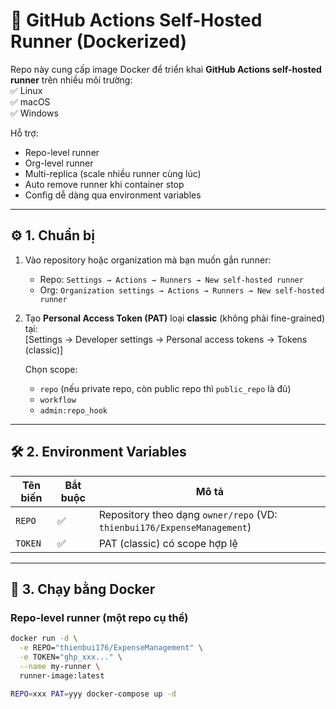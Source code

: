 # 🚀 GitHub Actions Self-Hosted Runner (Dockerized)

Repo này cung cấp image Docker để triển khai **GitHub Actions self-hosted runner** trên nhiều môi trường:  
✅ Linux  
✅ macOS  
✅ Windows

Hỗ trợ:

- Repo-level runner
- Org-level runner
- Multi-replica (scale nhiều runner cùng lúc)
- Auto remove runner khi container stop
- Config dễ dàng qua environment variables

---

## ⚙️ 1. Chuẩn bị

1. Vào repository hoặc organization mà bạn muốn gắn runner:

   - Repo: `Settings → Actions → Runners → New self-hosted runner`
   - Org: `Organization settings → Actions → Runners → New self-hosted runner`

2. Tạo **Personal Access Token (PAT)** loại **classic** (không phải fine-grained) tại:  
   [Settings → Developer settings → Personal access tokens → Tokens (classic)]

   Chọn scope:

   - `repo` (nếu private repo, còn public repo thì `public_repo` là đủ)
   - `workflow`
   - `admin:repo_hook`

---

## 🛠️ 2. Environment Variables

| Tên biến         | Bắt buộc | Mô tả                                                                   |
| ---------------- | -------- | ----------------------------------------------------------------------- |
| `REPO`           | ✅       | Repository theo dạng `owner/repo` (VD: `thienbui176/ExpenseManagement`) |
| `TOKEN`          | ✅       | PAT (classic) có scope hợp lệ                                           |
---

## 🐳 3. Chạy bằng Docker

### Repo-level runner (một repo cụ thể)

```bash
docker run -d \
  -e REPO="thienbui176/ExpenseManagement" \
  -e TOKEN="ghp_xxx..." \
  --name my-runner \
  runner-image:latest
```

```bash 
REPO=xxx PAT=yyy docker-compose up -d 
```